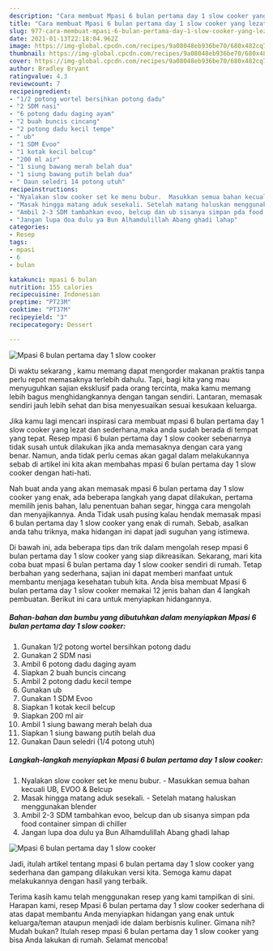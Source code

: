 ```yaml
---
description: "Cara membuat Mpasi 6 bulan pertama day 1 slow cooker yang lezat dan Mudah Dibuat"
title: "Cara membuat Mpasi 6 bulan pertama day 1 slow cooker yang lezat dan Mudah Dibuat"
slug: 977-cara-membuat-mpasi-6-bulan-pertama-day-1-slow-cooker-yang-lezat-dan-mudah-dibuat
date: 2021-01-13T22:18:04.962Z
image: https://img-global.cpcdn.com/recipes/9a08048eb936be70/680x482cq70/mpasi-6-bulan-pertama-day-1-slow-cooker-foto-resep-utama.jpg
thumbnail: https://img-global.cpcdn.com/recipes/9a08048eb936be70/680x482cq70/mpasi-6-bulan-pertama-day-1-slow-cooker-foto-resep-utama.jpg
cover: https://img-global.cpcdn.com/recipes/9a08048eb936be70/680x482cq70/mpasi-6-bulan-pertama-day-1-slow-cooker-foto-resep-utama.jpg
author: Bradley Bryant
ratingvalue: 4.3
reviewcount: 7
recipeingredient:
- "1/2 potong wortel bersihkan potong dadu"
- "2 SDM nasi"
- "6 potong dadu daging ayam"
- "2 buah buncis cincang"
- "2 potong dadu kecil tempe"
- " ub"
- "1 SDM Evoo"
- "1 kotak kecil belcup"
- "200 ml air"
- "1 siung bawang merah belah dua"
- "1 siung bawang putih belah dua"
- " Daun seledri 14 potong utuh"
recipeinstructions:
- "Nyalakan slow cooker set ke menu bubur.  Masukkan semua bahan kecuali UB, EVOO &amp; Belcup"
- "Masak hingga matang aduk sesekali. Setelah matang haluskan menggunakan blender"
- "Ambil 2-3 SDM tambahkan evoo, belcup dan ub sisanya simpan pda food container simpan di chiller"
- "Jangan lupa doa dulu ya Bun Alhamdulillah Abang ghadi lahap"
categories:
- Resep
tags:
- mpasi
- 6
- bulan

katakunci: mpasi 6 bulan 
nutrition: 155 calories
recipecuisine: Indonesian
preptime: "PT23M"
cooktime: "PT37M"
recipeyield: "3"
recipecategory: Dessert

---
```



![Mpasi 6 bulan pertama day 1 slow cooker](https://img-global.cpcdn.com/recipes/9a08048eb936be70/680x482cq70/mpasi-6-bulan-pertama-day-1-slow-cooker-foto-resep-utama.jpg)

Di waktu  sekarang , kamu memang dapat mengorder makanan praktis tanpa perlu repot memasaknya terlebih dahulu. Tapi, bagi kita yang mau menyuguhkan sajian eksklusif pada orang tercinta, maka kamu memang lebih bagus menghidangkannya dengan tangan sendiri. Lantaran, memasak sendiri jauh lebih sehat dan bisa menyesuaikan sesuai kesukaan keluarga.

Jika kamu lagi mencari inspirasi cara membuat mpasi 6 bulan pertama day 1 slow cooker yang lezat dan sederhana,maka anda sudah berada di tempat yang tepat. Resep mpasi 6 bulan pertama day 1 slow cooker  sebenarnya tidak susah untuk dilakukan jika anda memasaknya dengan cara yang benar. Namun, anda tidak perlu cemas akan gagal dalam melakukannya 
sebab di artikel ini kita akan membahas mpasi 6 bulan pertama day 1 slow cooker dengan hati-hati.  



Nah buat anda yang akan memasak mpasi 6 bulan pertama day 1 slow cooker yang enak, ada beberapa langkah yang dapat dilakukan, pertama memilih jenis bahan, lalu penentuan bahan segar, hingga cara mengolah dan menyajikannya. Anda Tidak usah pusing kalau hendak memasak mpasi 6 bulan pertama day 1 slow cooker yang enak di rumah. Sebab, asalkan anda  tahu triknya, maka hidangan ini dapat jadi suguhan yang istimewa.

Di bawah ini, ada beberapa tips dan trik dalam mengolah resep mpasi 6 bulan pertama day 1 slow cooker yang siap dikreasikan. Sekarang, mari kita coba buat mpasi 6 bulan pertama day 1 slow cooker sendiri di rumah. Tetap berbahan yang sederhana, sajian ini dapat memberi manfaat untuk membantu menjaga kesehatan tubuh kita. Anda bisa membuat Mpasi 6 bulan pertama day 1 slow cooker memakai 12 jenis bahan dan 4 langkah pembuatan. Berikut ini cara untuk menyiapkan hidangannya.

<!--inarticleads1-->

##### Bahan-bahan dan bumbu yang dibutuhkan dalam menyiapkan Mpasi 6 bulan pertama day 1 slow cooker:

1. Gunakan 1/2 potong wortel bersihkan potong dadu
1. Gunakan 2 SDM nasi
1. Ambil 6 potong dadu daging ayam
1. Siapkan 2 buah buncis cincang
1. Ambil 2 potong dadu kecil tempe
1. Gunakan  ub
1. Gunakan 1 SDM Evoo
1. Siapkan 1 kotak kecil belcup
1. Siapkan 200 ml air
1. Ambil 1 siung bawang merah belah dua
1. Siapkan 1 siung bawang putih belah dua
1. Gunakan  Daun seledri (1/4 potong utuh)




<!--inarticleads2-->

##### Langkah-langkah menyiapkan Mpasi 6 bulan pertama day 1 slow cooker:

1. Nyalakan slow cooker set ke menu bubur.  - Masukkan semua bahan kecuali UB, EVOO &amp; Belcup
1. Masak hingga matang aduk sesekali. - Setelah matang haluskan menggunakan blender
1. Ambil 2-3 SDM tambahkan evoo, belcup dan ub sisanya simpan pda food container simpan di chiller
1. Jangan lupa doa dulu ya Bun Alhamdulillah Abang ghadi lahap
<img src="//assets-global.cpcdn.com/assets/icons/button_play-2c75c40dde080a61004c1f40b05d8f140eaff45d7e9e6481dc71c63d2e7c4909.png" alt="Mpasi 6 bulan pertama day 1 slow cooker">



Jadi, itulah artikel tentang  mpasi 6 bulan pertama day 1 slow cooker  yang sederhana dan gampang dilakukan versi kita. Semoga kamu dapat melakukannya dengan hasil yang terbaik. 

Terima kasih kamu telah menggunakan resep yang kami tampilkan di sini. Harapan kami, resep  Mpasi 6 bulan pertama day 1 slow cooker sederhana di atas dapat membantu Anda menyiapkan hidangan yang enak untuk keluarga/teman ataupun menjadi ide dalam berbisnis kuliner. Gimana nih? Mudah bukan? Itulah resep mpasi 6 bulan pertama day 1 slow cooker yang bisa Anda lakukan di rumah. Selamat mencoba!

